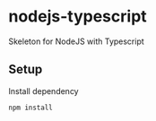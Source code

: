 # nodejs-typescript
Skeleton for NodeJS with Typescript

## Setup
Install dependency
```
npm install
```
